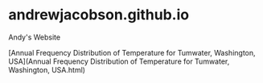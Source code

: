 # andrewjacobson.github.io
Andy's Website

[Annual Frequency Distribution of Temperature for Tumwater, Washington, USA](Annual Frequency Distribution of Temperature for Tumwater, Washington, USA.html)